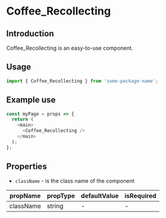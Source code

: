 # Coffee_Recollecting

<!-- STORY -->

## Introduction

Coffee_Recollecting is an easy-to-use component.

## Usage

```javascript
import { Coffee_Recollecting } from 'some-package-name';
```

## Example use

```javascript
const myPage = props => {
  return (
    <main>
      <Coffee_Recollecting />
    </main>
  );
};
```

## Properties

- `className` - is the class name of the component

| propName  | propType | defaultValue | isRequired |
| --------- | -------- | ------------ | ---------- |
| className | string   | -            | -          |

